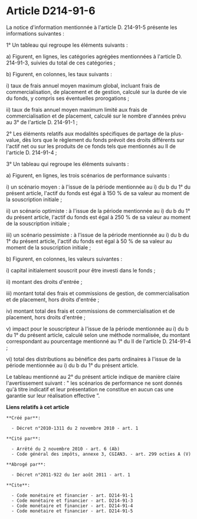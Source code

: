 # Article D214-91-6

La notice d'information mentionnée à l'article D. 214-91-5 présente les informations suivantes : 

1° Un tableau qui regroupe les éléments suivants : 

a) Figurent, en lignes, les catégories agrégées mentionnées à l'article D. 214-91-3, suivies du total de ces catégories ; 

b) Figurent, en colonnes, les taux suivants : 

i) taux de frais annuel moyen maximum global, incluant frais de commercialisation, de placement et de gestion, calculé sur la
durée de vie du fonds, y compris ses éventuelles prorogations ; 

ii) taux de frais annuel moyen maximum limité aux frais de commercialisation et de placement, calculé sur le nombre d'années
prévu au 3° de l'article D. 214-91-1 ; 

2° Les éléments relatifs aux modalités spécifiques de partage de la plus-value, dès lors que le règlement du fonds prévoit
des droits différents sur l'actif net ou sur les produits de ce fonds tels que mentionnés au II de l'article D. 214-91-4 ; 

3° Un tableau qui regroupe les éléments suivants : 

a) Figurent, en lignes, les trois scénarios de performance suivants : 

i) un scénario moyen : à l'issue de la période mentionnée au i) du b du 1° du présent article, l'actif du fonds est égal à
150 % de sa valeur au moment de la souscription initiale ; 

ii) un scénario optimiste : à l'issue de la période mentionnée au i) du b du 1° du présent article, l'actif du fonds est égal
à 250 % de sa valeur au moment de la souscription initiale ; 

iii) un scénario pessimiste : à l'issue de la période mentionnée au i) du b du 1° du présent article, l'actif du fonds est
égal à 50 % de sa valeur au moment de la souscription initiale ; 

b) Figurent, en colonnes, les valeurs suivantes : 

i) capital initialement souscrit pour être investi dans le fonds ; 

ii) montant des droits d'entrée ; 

iii) montant total des frais et commissions de gestion, de commercialisation et de placement, hors droits d'entrée ; 

iv) montant total des frais et commissions de commercialisation et de placement, hors droits d'entrée ; 

v) impact pour le souscripteur à l'issue de la période mentionnée au i) du b du 1° du présent article, calculé selon une
méthode normalisée, du montant correspondant au pourcentage mentionné au 1° du II de l'article D. 214-91-4 ; 

vi) total des distributions au bénéfice des parts ordinaires à l'issue de la période mentionnée au i) du b du 1° du présent
article. 

Le tableau mentionné au 2° du présent article indique de manière claire l'avertissement suivant : " les scénarios de
performance ne sont donnés qu'à titre indicatif et leur présentation ne constitue en aucun cas une garantie sur leur
réalisation effective ”.

**Liens relatifs à cet article**

	**Créé par**:

	  - Décret n°2010-1311 du 2 novembre 2010 - art. 1

	**Cité par**:

	  - Arrêté du 2 novembre 2010 - art. 6 (Ab)
	  - Code général des impôts, annexe 3, CGIAN3. - art. 299 octies A (V)

	**Abrogé par**:

	  - Décret n°2011-922 du 1er août 2011 - art. 1

	**Cite**:

	  - Code monétaire et financier - art. D214-91-1
	  - Code monétaire et financier - art. D214-91-3
	  - Code monétaire et financier - art. D214-91-4
	  - Code monétaire et financier - art. D214-91-5
